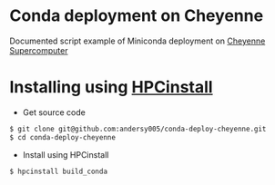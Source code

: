# Conda deployment on Cheyenne
Documented script example of Miniconda deployment on [Cheyenne Supercomputer](https://www2.cisl.ucar.edu/resources/computational-systems/cheyenne)


# Installing using [HPCinstall](https://github.com/andersy005/HPCinstall)

- Get source code
```bash
$ git clone git@github.com:andersy005/conda-deploy-cheyenne.git
$ cd conda-deploy-cheyenne
```
- Install using HPCinstall
```bash
$ hpcinstall build_conda
```
